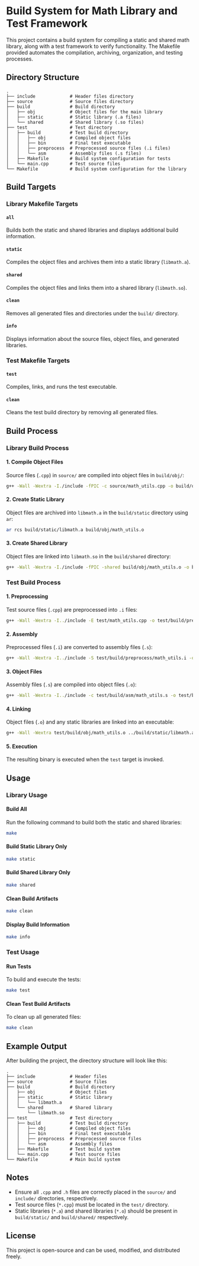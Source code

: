 # Build System for Math Library and Test Framework

This project contains a build system for compiling a static and shared math library, along with a test framework to verify functionality. The Makefile provided automates the compilation, archiving, organization, and testing processes.

## Directory Structure

```
.
├── include             # Header files directory
├── source              # Source files directory
├── build               # Build directory
│   ├── obj             # Object files for the main library
│   ├── static          # Static library (.a files)
│   └── shared          # Shared library (.so files)
├── test                # Test directory
│   ├── build           # Test build directory
│   │   ├── obj         # Compiled object files
│   │   ├── bin         # Final test executable
│   │   ├── preprocess  # Preprocessed source files (.i files)
│   │   └── asm         # Assembly files (.s files)
│   ├── Makefile        # Build system configuration for tests
│   └── main.cpp        # Test source files
└── Makefile            # Build system configuration for the library
```

## Build Targets

### Library Makefile Targets

#### `all`

Builds both the static and shared libraries and displays additional build information.

#### `static`

Compiles the object files and archives them into a static library (`libmath.a`).

#### `shared`

Compiles the object files and links them into a shared library (`libmath.so`).

#### `clean`

Removes all generated files and directories under the `build/` directory.

#### `info`

Displays information about the source files, object files, and generated libraries.

### Test Makefile Targets

#### `test`

Compiles, links, and runs the test executable.

#### `clean`

Cleans the test build directory by removing all generated files.

## Build Process

### Library Build Process

#### 1. Compile Object Files

Source files (`.cpp`) in `source/` are compiled into object files in `build/obj/`:

```bash
g++ -Wall -Wextra -I./include -fPIC -c source/math_utils.cpp -o build/obj/math_utils.o
```

#### 2. Create Static Library

Object files are archived into `libmath.a` in the `build/static` directory using `ar`:

```bash
ar rcs build/static/libmath.a build/obj/math_utils.o
```

#### 3. Create Shared Library

Object files are linked into `libmath.so` in the `build/shared` directory:

```bash
g++ -Wall -Wextra -I./include -fPIC -shared build/obj/math_utils.o -o build/shared/libmath.so
```

### Test Build Process

#### 1. Preprocessing

Test source files (`.cpp`) are preprocessed into `.i` files:

```bash
g++ -Wall -Wextra -I../include -E test/math_utils.cpp -o test/build/preprocess/math_utils.i
```

#### 2. Assembly

Preprocessed files (`.i`) are converted to assembly files (`.s`):

```bash
g++ -Wall -Wextra -I../include -S test/build/preprocess/math_utils.i -o test/build/asm/math_utils.s
```

#### 3. Object Files

Assembly files (`.s`) are compiled into object files (`.o`):

```bash
g++ -Wall -Wextra -I../include -c test/build/asm/math_utils.s -o test/build/obj/math_utils.o
```

#### 4. Linking

Object files (`.o`) and any static libraries are linked into an executable:

```bash
g++ -Wall -Wextra test/build/obj/math_utils.o ../build/static/libmath.a -o test/build/bin/main
```

#### 5. Execution

The resulting binary is executed when the `test` target is invoked.

## Usage

### Library Usage

#### Build All

Run the following command to build both the static and shared libraries:

```bash
make
```

#### Build Static Library Only

```bash
make static
```

#### Build Shared Library Only

```bash
make shared
```

#### Clean Build Artifacts

```bash
make clean
```

#### Display Build Information

```bash
make info
```

### Test Usage

#### Run Tests

To build and execute the tests:

```bash
make test
```

#### Clean Test Build Artifacts

To clean up all generated files:

```bash
make clean
```

## Example Output

After building the project, the directory structure will look like this:

```
.
├── include             # Header files
├── source              # Source files
├── build               # Build directory
│   ├── obj             # Object files
│   ├── static          # Static library
│   │   └── libmath.a
│   └── shared          # Shared library
│       └── libmath.so
├── test                # Test directory
│   ├── build           # Test build directory
│   │   ├── obj         # Compiled object files
│   │   ├── bin         # Final test executable
│   │   ├── preprocess  # Preprocessed source files
│   │   └── asm         # Assembly files
│   ├── Makefile        # Test build system
│   └── main.cpp        # Test source files
└── Makefile            # Main build system
```

## Notes

- Ensure all `.cpp` and `.h` files are correctly placed in the `source/` and `include/` directories, respectively.
- Test source files (`*.cpp`) must be located in the `test/` directory.
- Static libraries (`*.a`) and shared libraries (`*.o`) should be present in `build/static/` and `build/shared/` respectively.

## License

This project is open-source and can be used, modified, and distributed freely.
